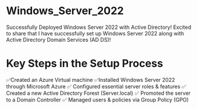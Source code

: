 # Windows_Server_2022
Successfully Deployed Windows Server 2022 with Active Directory! Excited to share that I have successfully set up Windows Server 2022 along with Active Directory Domain Services (AD DS)! 
# Key Steps in the Setup Process
✅Created an Azure Virtual machine
✅Installed Windows Server 2022 through Microsoft Azure
✅ Configured essential server roles & features
✅ Created a new Active Directory Forest (Server.local)
✅ Promoted the server to a Domain Controller
✅ Managed users & policies via Group Policy (GPO)
